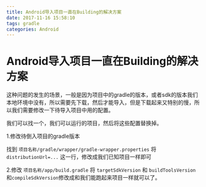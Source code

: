 ```yaml
---
title: Android导入项目一直在Building的解决方案
date: 2017-11-16 15:58:10
tags: gradle
categories: Android
---
```


# Android导入项目一直在Building的解决方案

这种问题的发生的场景，一般是因为项目中的gradle的版本，或者sdk的版本我们本地环境中没有，所以需要先下载，然后才能导入，但是下载起来又特别的慢，所以我们需要修改一下待导入项目中用的配置。

我们可以找一个，我们可以运行的项目，然后将这些配置替换掉。

1.修改待倒入项目的gradle版本

找到 ``项目名称/gradle/wrapper/gradle-wrapper.properties``
将 ``distributionUrl=...`` 这一行，修改成我们已知项目一样即可


2.修改 ``项目名称/app/build.gradle``
将 ``targetSdkVersion`` 和 ``buildToolsVersion``  和``compileSdkVersion``修改成和我们能跑起来项目一样就可以了。
